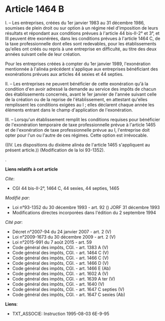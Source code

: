# Article 1464 B

I. – Les entreprises, créées du 1er janvier 1983 au 31 décembre 1986, soumises de plein droit ou sur option à un régime réel
d'imposition de leurs résultats et répondant aux conditions prévues à l'article 44 bis-II-2° et 3°, et III peuvent être
exonérées, dans les conditions prévues à l'article 1464 C, de la taxe professionnelle dont elles sont redevables, pour les
établissements qu'elles ont créés ou repris à une entreprise en difficulté, au titre des deux années suivant celle de leur
création.

Pour les entreprises créées à compter du 1er janvier 1989, l'exonération mentionnée à l'alinéa précédent s'applique aux
entreprises bénéficiant des exonérations prévues aux articles 44 sexies et 44 septies.

II. – Les entreprises ne peuvent bénéficier de cette exonération qu'à la condition d'en avoir adressé la demande au service
des impôts de chacun des établissements concernés, avant le 1er janvier de l'année suivant celle de la création ou de la
reprise de l'établissement, en attestant qu'elles remplissent les conditions exigées au I ; elles déclarent chaque année les
éléments entrant dans le champ d'application de l'exonération.

III. – Lorsqu'un établissement remplit les conditions requises pour bénéficier de l'exonération temporaire de taxe
professionnelle prévue à l'article 1465 et de l'exonération de taxe professionnelle prévue au I, l'entreprise doit opter pour
l'un ou l'autre de ces régimes. Cette option est irrévocable.

((IV. Les dispositions du dixième alinéa de l'article 1465 s'appliquent au présent article.)) (Modification de la loi
93-1352).

.

**Liens relatifs à cet article**

_Cite_:

  - CGI 44 bis-II-2°, 1464 C, 44 sexies, 44 septies, 1465

_Modifié par_:

  - Loi n°93-1352 du 30 décembre 1993 - art. 92 () JORF 31 décembre 1993
  - Modifications directes incorporées dans l'édition du 2 septembre 1994

_Cité par_:

  - Décret n°2007-94 du 24 janvier 2007 - art. 2 (V)
  - Loi n°2009-1673 du 30 décembre 2009 - art. 2 (V)
  - Loi n°2015-991 du 7 août 2015 - art. 59
  - Code général des impôts, CGI. - art. 1383 A (V)
  - Code général des impôts, CGI. - art. 1464 C (V)
  - Code général des impôts, CGI. - art. 1466 C (V)
  - Code général des impôts, CGI. - art. 1466 D (V)
  - Code général des impôts, CGI. - art. 1466 E (Ab)
  - Code général des impôts, CGI. - art. 1602 A (V)
  - Code général des impôts, CGI. - art. 1639 A ter (V)
  - Code général des impôts, CGI. - art. 1640 (V)
  - Code général des impôts, CGI. - art. 1647 C septies (V)
  - Code général des impôts, CGI. - art. 1647 C sexies (Ab)

**Liens**:

  - TXT_ASSOCIE: Instruction 1995-08-03 6E-9-95
